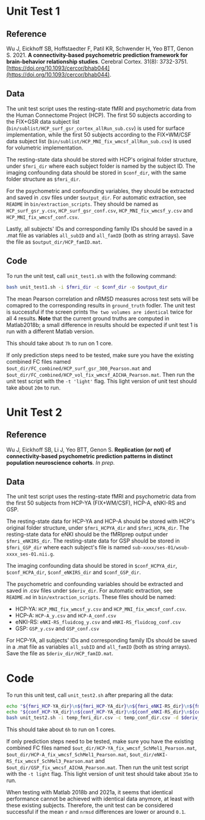 # Unit Test 1

## Reference

Wu J, Eickhoff SB, Hoffstaedter F, Patil KR, Schwender H, Yeo BTT, Genon S. 2021. **A connectivity-based psychometric prediction framework for brain-behavior relationship studies**. Cerebral Cortex. 31(8): 3732-3751. [https://doi.org/10.1093/cercor/bhab044](https://doi.org/10.1093/cercor/bhab044).

## Data

The unit test script uses the resting-state fMRI and psychometric data from the Human Connectome Project (HCP). The first 50 subjects according to the FIX+GSR data subject list (`bin/sublist/HCP_surf_gsr_cortex_allRun_sub.csv`) is used for surface implementation, while the first 50 subjects according to the FIX+WM/CSF data subject list (`bin/sublist/HCP_MNI_fix_wmcsf_allRun_sub.csv`) is used for volumetric implementation.

The resting-state data should be stored with HCP's original folder structure, under `$fmri_dir` where each subject folder is named by the subject ID. The imaging confounding data should be stored in `$conf_dir`, with the same folder structure as `$fmri_dir`.

For the psychometric and confounding variables, they should be extracted and saved in .csv files under `$output_dir`. For automatic extraction, see `README` in `bin/extraction_scripts`. They should be named as `HCP_surf_gsr_y.csv`, `HCP_surf_gsr_conf.csv`, `HCP_MNI_fix_wmcsf_y.csv` and `HCP_MNI_fix_wmcsf_conf.csv`.

Lastly, all subjects' IDs and corresponding family IDs should be saved in a .mat file as variables `all_subID` and `all_famID` (both as string arrays). Save the file as `$output_dir/HCP_famID.mat`. 

## Code

To run the unit test, call `unit_test1.sh` with the following command:

```bash
bash unit_test1.sh -i $fmri_dir -c $conf_dir -o $output_dir
``` 

The mean Pearson correlation and nRMSD measures across test sets will be comapred to the corresponding results in `ground_truth` fodler. The unit test is successful if the screen prints `The two volumes are identical` twice for all 4 results. **Note** that the current ground truths are computed in Matlab2018b; a small difference in results should be expected if unit test 1 is run with a different Matlab version.

This should take about `7h` to run on 1 core.

If only prediction steps need to be tested, make sure you have the existing combined FC files named `$out_dir/FC_combined/HCP_surf_gsr_300_Pearson.mat` and `$out_dir/FC_combined/HCP_vol_fix_wmcsf_AICHA_Pearson.mat`. Then run the unit test script with the `-t 'light'` flag. This light version of unit test should take about `20m` to run.

# Unit Test 2

## Reference 

Wu J, Eickhoff SB, Li J, Yeo BTT, Genon S. **Replication (or not) of connectivity-based psychometric prediction patterns in distinct population neuroscience cohorts**. *In prep.*

## Data

The unit test script uses the resting-state fMRI and psychometric data from the first 50 subjects from HCP-YA (FIX+WM/CSF), HCP-A, eNKI-RS and GSP.

The resting-state data for HCP-YA and HCP-A should be stored with HCP's original folder structure, under `$fmri_HCPYA_dir` and `$fmri_HCPA_dir`. The resting-state data for eNKI should be the fMRIprep output under `$fmri_eNKIRS_dir`. The resting-state data for GSP should be stored in `$fmri_GSP_dir` where each subject's file is named `sub-xxxx/ses-01/wsub-xxxx_ses-01.nii.g`.

The imaging confounding data should be stored in `$conf_HCPYA_dir`, `$conf_HCPA_dir`, `$conf_eNKIRS_dir` and `$conf_GSP_dir`.

The psychometric and confounding variables should be extracted and saved in .csv files under `$deriv_dir`. For automatic extraction, see `README.md` in `bin/extraction_scripts`. These files should be named:

- HCP-YA: `HCP_MNI_fix_wmcsf_y.csv` and `HCP_MNI_fix_wmcsf_conf.csv`. 
- HCP-A: `HCP-A_y.csv` and `HCP-A_conf.csv`
- eNKI-RS: `eNKI-RS_fluidcog_y.csv` and `eNKI-RS_fluidcog_conf.csv`
- GSP: `GSP_y.csv` and `GSP_conf.csv`

For HCP-YA, all subjects' IDs and corresponding family IDs should be saved in a .mat file as variables `all_subID` and `all_famID` (both as string arrays). Save the file as `$deriv_dir/HCP_famID.mat`.

# Code

To run this unit test, call `unit_test2.sh` after preparing all the data:

```bash
echo "${fmri_HCP-YA_dir}\n${fmri_HCP-YA_dir}\n${fmri_eNKI-RS_dir}\n${fmri_GSP_dir}" > temp_fmri_dir.csv
echo "${conf_HCP-YA_dir}\n${conf_HCP-YA_dir}\n${conf_eNKI-RS_dir}\n${conf_GSP_dir}" > temp_conf_dir.csv
bash unit_test2.sh -i temp_fmri_dir.csv -c temp_conf_dir.csv -d $deriv_dir -o $output_dir
```

This should take about `6h` to run on 1 cores.

If only prediction steps need to be tested, make sure you have the existing combined FC files named `$out_dir/HCP-YA_fix_wmcsf_SchMel1_Pearson.mat`, `$out_dir/HCP-A_fix_wmcsf_SchMel1_Pearson.mat`, `$out_dir/eNKI-RS_fix_wmcsf_SchMel3_Pearson.mat` and `$out_dir/GSP_fix_wmcsf_AICHA_Pearson.mat`. Then run the unit test script with the `-t light` flag. This light version of unit test should take about `35m` to run.

When testing with Matlab 2018b and 2021a, it seems that identical performance cannot be achieved with identical data anymore, at least with these existing subjects. Therefore, the unit test can be considered successful if the mean `r` and `nrmsd` differences are lower or around `0.1`.